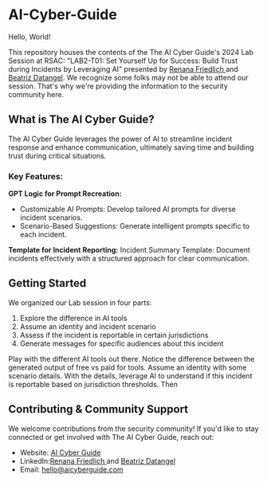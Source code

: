 # AI-Cyber-Guide

Hello, World!

This repository houses the contents of the The AI Cyber Guide's 2024 Lab Session at RSAC: "LAB2-T01: Set Yourself Up for Success: Build Trust during Incidents by Leveraging AI" presented by [Renana Friedlich ](https://www.linkedin.com/in/renana-friedlich-barsky-aa523049/) and [Beatriz Datangel](https://www.linkedin.com/in/bzdata). We recognize some folks may not be able to attend our session. That's why we're providing the information to the security community here. 


## What is The AI Cyber Guide?
The AI Cyber Guide leverages the power of AI to streamline incident response and enhance communication, ultimately saving time and building trust during critical situations.

### Key Features:
**GPT Logic for Prompt Recreation:**
- Customizable AI Prompts: Develop tailored AI prompts for diverse incident scenarios.
- Scenario-Based Suggestions: Generate intelligent prompts specific to each incident.

**Template for Incident Reporting:**
Incident Summary Template: Document incidents effectively with a structured approach for clear communication.


## Getting Started
We organized our Lab session in four parts:
1. Explore the difference in AI tools
2. Assume an identity and incident scenario
3. Assess if the incident is reportable in certain jurisdictions
4. Generate messages for specific audiences about this incident


Play with the different AI tools out there. Notice the difference between the generated output of free vs paid for tools.
Assume an identity with some scenario details. With the details, leverage AI to understand if this incident is reportable based on jurisdiction thresholds.
Then

## Contributing & Community Support
We welcome contributions from the security community! If you'd like to stay connected or get involved with The AI Cyber Guide, reach out:
- Website: [AI Cyber Guide](https://www.aicyberguide.com/)
- LinkedIn:[Renana Friedlich ](https://www.linkedin.com/in/renana-friedlich-barsky-aa523049/) and [Beatriz Datangel](https://www.linkedin.com/in/bzdata)
- Email: hello@aicyberguide.com
